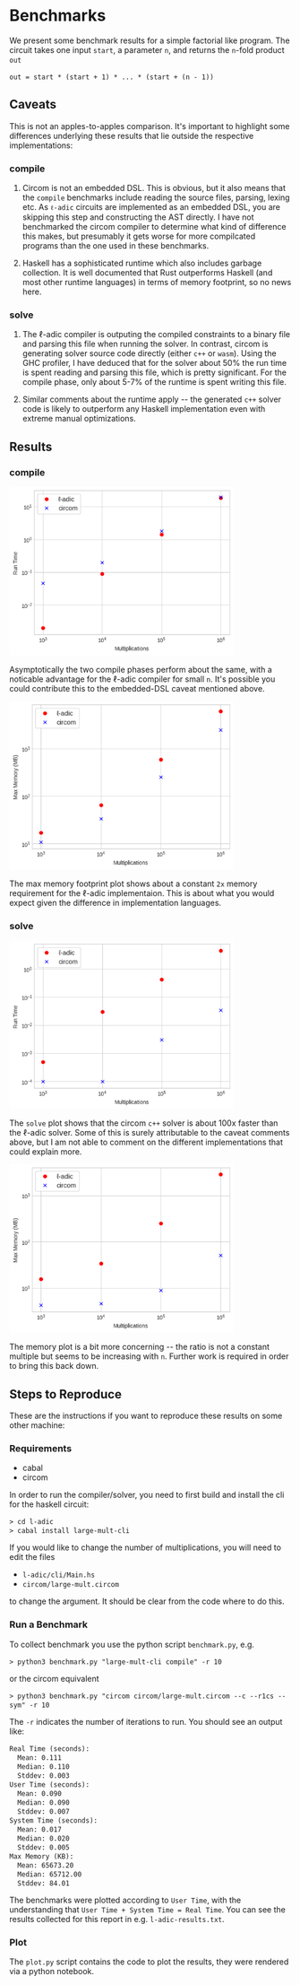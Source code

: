 # Benchmarks

We present some benchmark results for a simple factorial like program. The circuit takes one input `start`, a parameter `n`, and returns the `n`-fold product `out`

```
out = start * (start + 1) * ... * (start + (n - 1))
```

## Caveats
This is not an apples-to-apples comparison. It's important to highlight some differences underlying these results that lie outside the respective implementations:

### compile

1. Circom is not an embedded DSL. This is obvious, but it also means that the `compile` benchmarks include reading the source files, parsing, lexing etc. As `ℓ-adic` circuits are implemented as an embedded DSL, you are skipping this step and constructing the AST directly. I have not benchmarked the circom compiler to determine what kind of difference this makes, but presumably it gets worse for more compilcated programs than the one used in these benchmarks.
   
2. Haskell has a sophisticated runtime which also includes garbage collection. It is well documented that Rust outperforms Haskell (and most other runtime languages) in terms of memory footprint, so no news here.
   
### solve

1. The ℓ-adic compiler is outputing the compiled constraints to a binary file and parsing this file when running the solver. In contrast, circom is generating solver source code directly (either `c++` or `wasm`). Using the GHC profiler, I have deduced that for the solver about 50% the run time is spent reading and parsing this file, which is pretty significant. For the compile phase, only about 5-7% of the runtime is spent writing this file.
   
2. Similar comments about the runtime apply -- the generated `c++` solver code is likely to outperform any Haskell implementation even with extreme manual optimizations.

## Results


### compile
<img src="./compile-plot-log.png"  width="400" height="300">


Asymptotically the two compile phases perform about the same, with a noticable advantage for the ℓ-adic compiler for small `n`. It's possible you could contribute this to the embedded-DSL caveat mentioned above.

<img src="./compile-memory-plot.png"  width="400" height="300">

The max memory footprint plot shows about a constant `2x` memory requirement for the ℓ-adic implementaion. This is about what you would expect given the difference in implementation languages.

### solve

<img src="./solve-plot-log.png"  width="400" height="300">


The `solve` plot shows that the circom `c++` solver is about 100x faster than the ℓ-adic solver. Some of this is surely attributable to the caveat comments above, but I am not able to comment on the different implementations that could explain more. 

<img src="./solve-memory-plot.png"  width="400" height="300">


The memory plot is a bit more concerning -- the ratio is not a constant multiple but seems to be increasing with `n`. Further work is required in order to bring this back down.


## Steps to Reproduce
These are the instructions if you want to reproduce these results on some other machine:

### Requirements
- cabal
- circom

In order to run the compiler/solver, you need to first build and install the cli for the haskell circuit:

```
> cd l-adic
> cabal install large-mult-cli
```

If you would like to change the number of multiplications, you will need to edit the files
- `l-adic/cli/Main.hs`
- `circom/large-mult.circom`

to change the argument. It should be clear from the code where to do this.

### Run a Benchmark
To collect benchmark you use the python script `benchmark.py`, e.g.

```
> python3 benchmark.py "large-mult-cli compile" -r 10
```

or the circom equivalent

```
> python3 benchmark.py "circom circom/large-mult.circom --c --r1cs --sym" -r 10
```

The `-r` indicates the number of iterations to run. You should see an output like:

```
Real Time (seconds):
  Mean: 0.111
  Median: 0.110
  Stddev: 0.003
User Time (seconds):
  Mean: 0.090
  Median: 0.090
  Stddev: 0.007
System Time (seconds):
  Mean: 0.017
  Median: 0.020
  Stddev: 0.005
Max Memory (KB):
  Mean: 65673.20
  Median: 65712.00
  Stddev: 84.01
```

The benchmarks were plotted according to `User Time`, with the understanding that `User Time + System Time = Real Time`. You can see the results collected for this report in e.g. `l-adic-results.txt`.

### Plot
The `plot.py` script contains the code to plot the results, they were rendered via a python notebook.
